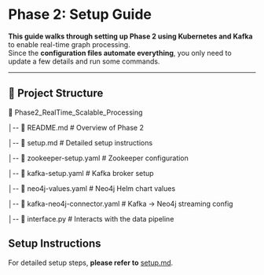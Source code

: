 # Phase 2: Setup Guide  

**This guide walks through setting up Phase 2 using Kubernetes and Kafka** to enable real-time graph processing.  
Since the **configuration files automate everything**, you only need to update a few details and run some commands.

---

## 📂 **Project Structure**  

📂 Phase2_RealTime_Scalable_Processing

│-- 📜 README.md # Overview of Phase 2

│-- 📜 setup.md # Detailed setup instructions

│-- 📜 zookeeper-setup.yaml # Zookeeper configuration

│-- 📜 kafka-setup.yaml # Kafka broker setup

│-- 📜 neo4j-values.yaml # Neo4j Helm chart values

│-- 📜 kafka-neo4j-connector.yaml # Kafka → Neo4j streaming config

│-- 📜 interface.py # Interacts with the data pipeline

## **Setup Instructions**  
For detailed setup steps, **please refer to** [setup.md](./Setup.md).
